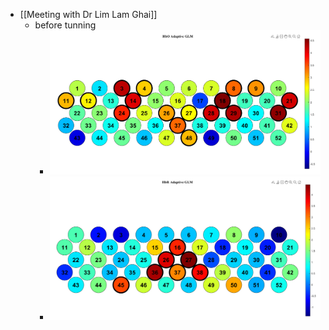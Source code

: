 - [[Meeting with Dr Lim Lam Ghai]]
	- before tunning
		- ![image.png](../assets/image_1743930153768_0.png)
		- ![image.png](../assets/image_1743930174483_0.png)
